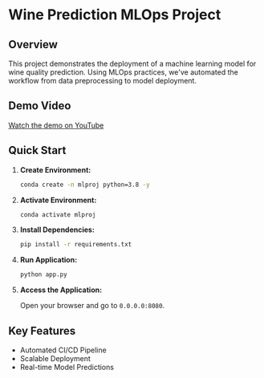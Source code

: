 # Wine Prediction MLOps Project

## Overview
This project demonstrates the deployment of a machine learning model for wine quality prediction. Using MLOps practices, we've automated the workflow from data preprocessing to model deployment.

## Demo Video
[Watch the demo on YouTube](https://youtu.be/lkKLTN5dH40)

## Quick Start

1. **Create Environment:**

    ```bash
    conda create -n mlproj python=3.8 -y 
    ```

2. **Activate Environment:**

    ```bash
    conda activate mlproj
    ```

3. **Install Dependencies:**

    ```bash
    pip install -r requirements.txt
    ```

4. **Run Application:**

    ```bash
    python app.py
    ```

5. **Access the Application:**
   
    Open your browser and go to `0.0.0.0:8080`.

## Key Features
- Automated CI/CD Pipeline
- Scalable Deployment
- Real-time Model Predictions

